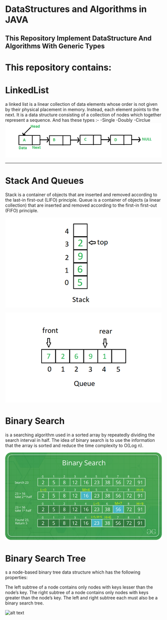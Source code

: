 # DataStructures and Algorithms in JAVA

This Repository Implement DataStructure And Algorithms With Generic Types
---------------------------------------
This repository contains:
=========================
# LinkedList

a linked list is a linear collection of data elements whose order is not given by their physical placement in memory. Instead, each element points to the next. It is a data structure consisting of a collection of nodes which together represent a sequence.
And has these types :-
 -Single
 -Doubly
 -Circlue
 ![alt text](https://github.com/yoisef/DataStrucureAndAlgorithms/blob/main/src/Linkedlist.png?raw=true)

---------------------------------------
# Stack And Queues 

Stack is a container of objects that are inserted and removed according to the last-in first-out (LIFO) principle.
Queue is a container of objects (a linear collection) that are inserted and removed according to the first-in first-out (FIFO) principle.

![alt text](https://github.com/yoisef/DataStrucureAndAlgorithms/blob/main/src/geek-stack-1.png?raw=true)

![alt text](https://github.com/yoisef/DataStrucureAndAlgorithms/blob/main/src/geek-queue-1.png?raw=true)

# Binary Search 

is a searching algorithm used in a sorted array by repeatedly dividing the search interval in half. The idea of binary search is to use the information that the array is sorted and reduce the time complexity to O(Log n). 

![alt text](https://github.com/yoisef/DataStrucureAndAlgorithms/blob/main/src/BinarySearch.png?raw=true)

# Binary Search Tree 

s a node-based binary tree data structure which has the following properties:

The left subtree of a node contains only nodes with keys lesser than the node’s key.
The right subtree of a node contains only nodes with keys greater than the node’s key.
The left and right subtree each must also be a binary search tree.

![alt text](https://github.com/yoisef/DataStrucureAndAlgorithms/blob/main/src/BSTSearch.png?raw=true)

